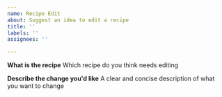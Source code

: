 ```yaml
---
name: Recipe Edit
about: Suggest an idea to edit a recipe
title: ''
labels: ''
assignees: ''

---
```


**What is the recipe**
Which recipe do you think needs editing

**Describe the change you'd like**
A clear and concise description of what you want to change
